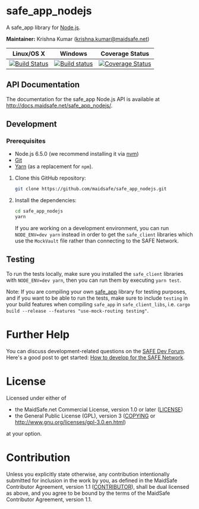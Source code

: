 # safe_app_nodejs

A safe_app library for [Node.js](https://nodejs.org/).

**Maintainer:** Krishna Kumar (krishna.kumar@maidsafe.net)

|Linux/OS X|Windows|Coverage Status|
|:---:|:---:|:---:|
|[![Build Status](https://travis-ci.org/maidsafe/safe_app_nodejs.svg?branch=master)](https://travis-ci.org/maidsafe/safe_app_nodejs)|[![Build status](https://ci.appveyor.com/api/projects/status/efktyecwydxrhs5d/branch/master?svg=true)](https://ci.appveyor.com/project/MaidSafe-QA/safe-app-nodejs/branch/master)|[![Coverage Status](https://coveralls.io/repos/github/maidsafe/safe_app_nodejs/badge.svg)](https://coveralls.io/github/maidsafe/safe_app_nodejs)|

## API Documentation

The documentation for the safe_app Node.js API is available at <http://docs.maidsafe.net/safe_app_nodejs/>.

## Development

### Prerequisites

  * Node.js 6.5.0 (we recommend installing it via [nvm](https://github.com/creationix/nvm))
  * [Git](https://git-scm.com/)
  * [Yarn](https://yarnpkg.com) (as a replacement for `npm`).

1. Clone this GitHub repository:

    ```bash
    git clone https://github.com/maidsafe/safe_app_nodejs.git
    ```

2. Install the dependencies:

    ``` bash
    cd safe_app_nodejs
    yarn
    ```

    If you are working on a development environment, you can run `NODE_ENV=dev yarn` instead in order to get the `safe_client` libraries which use the `MockVault` file rather than connecting to the SAFE Network.

## Testing

To run the tests locally, make sure you installed the `safe_client` libraries with `NODE_ENV=dev yarn`, then you can run them by executing `yarn test`.

Note: If you are compiling your own [safe_app](https://github.com/maidsafe/safe_client_libs/tree/master/safe_app) library for testing purposes, and if you want to be able to run the tests, make sure to include `testing` in your build features when compiling `safe_app` in `safe_client_libs`, i.e. `cargo build --release --features "use-mock-routing testing"`.

# Further Help

You can discuss development-related questions on the [SAFE Dev Forum](https://forum.safedev.org/).
Here's a good post to get started: [How to develop for the SAFE Network](https://forum.safedev.org/t/how-to-develop-for-the-safe-network-draft/843).

# License

Licensed under either of

* the MaidSafe.net Commercial License, version 1.0 or later ([LICENSE](LICENSE))
* the General Public License (GPL), version 3 ([COPYING](COPYING) or http://www.gnu.org/licenses/gpl-3.0.en.html)

at your option.

# Contribution

Unless you explicitly state otherwise, any contribution intentionally submitted for inclusion in the
work by you, as defined in the MaidSafe Contributor Agreement, version 1.1 ([CONTRIBUTOR](CONTRIBUTOR)),
shall be dual licensed as above, and you agree to be bound by the terms of the
MaidSafe Contributor Agreement, version 1.1.

